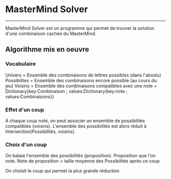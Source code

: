 # MasterMind Solver
----

MasterMind Solver est un programme qui permet de trouver la solution d'une combinaison cachée du MasterMind.


## Algorithme mis en oeuvre
### Vocabulaire
Univers = Ensemble des combinaisons de lettres possibles (dans l'absolu)
Possibilites = Ensemble des combinaisons encore possible (au cours du jeu)
Voisins = Ensemble des combinaisons compatibles avec une note
        = Dictionary{key:Combinaison ; values:Dictionary{key:note ; values:Combinaisons}}


### Effet d'un coup
À chaque coup noté, on peut associer un ensemble de possibilités compatibles (voisins).
L'ensemble des possibilités est alors réduit à Intersection(Possibilités, voisins).

### Choix d'un coup
On balaie l'ensemble des possibilités (proposition). Proposition que l'on note.
Note de proposition = taille moyenne des Possibilités après ce coup

On choisit le coup qui permet la plus grande réduction
